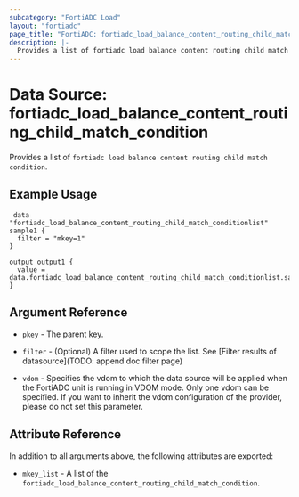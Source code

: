 ```yaml
---
subcategory: "FortiADC Load"
layout: "fortiadc"
page_title: "FortiADC: fortiadc_load_balance_content_routing_child_match_condition"
description: |-
  Provides a list of fortiadc load balance content routing child match condition
---
```


# Data Source: fortiadc_load_balance_content_routing_child_match_condition
Provides a list of `fortiadc load balance content routing child match condition`.

## Example Usage

```hcl
 data "fortiadc_load_balance_content_routing_child_match_conditionlist" sample1 {
  filter = "mkey=1"
}

output output1 {
  value = data.fortiadc_load_balance_content_routing_child_match_conditionlist.sample1.mkey_list
}
```

## Argument Reference

* `pkey` - The parent key.
* `filter` - (Optional) A filter used to scope the list. See [Filter results of datasource](TODO: append doc filter page)

* `vdom` - Specifies the vdom to which the data source will be applied when the FortiADC unit is running in VDOM mode. Only one vdom can be specified. If you want to inherit the vdom configuration of the provider, please do not set this parameter.

## Attribute Reference

In addition to all arguments above, the following attributes are exported:

* `mkey_list` -  A list of the `fortiadc_load_balance_content_routing_child_match_condition`.
